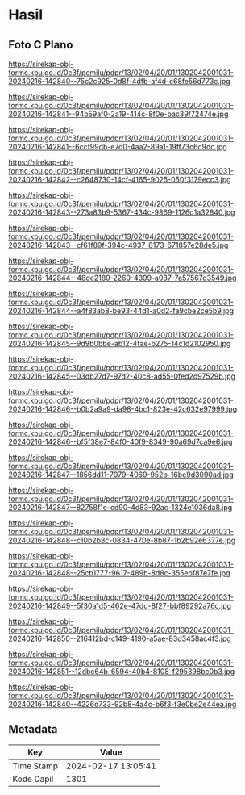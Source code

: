 # Hasil

## Foto C Plano

https://sirekap-obj-formc.kpu.go.id/0c3f/pemilu/pdpr/13/02/04/20/01/1302042001031-20240216-142840--75c2c925-0d8f-4dfb-af4d-c68fe56d773c.jpg

https://sirekap-obj-formc.kpu.go.id/0c3f/pemilu/pdpr/13/02/04/20/01/1302042001031-20240216-142841--94b59af0-2a19-414c-8f0e-bac39f72474e.jpg

https://sirekap-obj-formc.kpu.go.id/0c3f/pemilu/pdpr/13/02/04/20/01/1302042001031-20240216-142841--6ccf99db-e7d0-4aa2-89a1-19ff73c6c9dc.jpg

https://sirekap-obj-formc.kpu.go.id/0c3f/pemilu/pdpr/13/02/04/20/01/1302042001031-20240216-142842--c2648730-14cf-4165-9025-050f3179ecc3.jpg

https://sirekap-obj-formc.kpu.go.id/0c3f/pemilu/pdpr/13/02/04/20/01/1302042001031-20240216-142843--273a83b9-5367-434c-9869-1126d1a32840.jpg

https://sirekap-obj-formc.kpu.go.id/0c3f/pemilu/pdpr/13/02/04/20/01/1302042001031-20240216-142843--cf61f89f-394c-4937-8173-671857e28de5.jpg

https://sirekap-obj-formc.kpu.go.id/0c3f/pemilu/pdpr/13/02/04/20/01/1302042001031-20240216-142844--48de2189-2260-4399-a087-7a57567d3549.jpg

https://sirekap-obj-formc.kpu.go.id/0c3f/pemilu/pdpr/13/02/04/20/01/1302042001031-20240216-142844--a4f83ab8-be93-44d1-a0d2-fa9cbe2ce5b9.jpg

https://sirekap-obj-formc.kpu.go.id/0c3f/pemilu/pdpr/13/02/04/20/01/1302042001031-20240216-142845--9d9b0bbe-ab12-4fae-b275-14c1d2102950.jpg

https://sirekap-obj-formc.kpu.go.id/0c3f/pemilu/pdpr/13/02/04/20/01/1302042001031-20240216-142845--03db27d7-97d2-40c8-ad55-0fed2d97529b.jpg

https://sirekap-obj-formc.kpu.go.id/0c3f/pemilu/pdpr/13/02/04/20/01/1302042001031-20240216-142846--b0b2a9a9-da98-4bc1-823e-42c632e97999.jpg

https://sirekap-obj-formc.kpu.go.id/0c3f/pemilu/pdpr/13/02/04/20/01/1302042001031-20240216-142846--bf5f38e7-84f0-40f9-8349-90a69d7ca9e6.jpg

https://sirekap-obj-formc.kpu.go.id/0c3f/pemilu/pdpr/13/02/04/20/01/1302042001031-20240216-142847--1856dd11-7079-4069-952b-16be9d3090ad.jpg

https://sirekap-obj-formc.kpu.go.id/0c3f/pemilu/pdpr/13/02/04/20/01/1302042001031-20240216-142847--82758f1e-cd90-4d83-92ac-1324e1036da8.jpg

https://sirekap-obj-formc.kpu.go.id/0c3f/pemilu/pdpr/13/02/04/20/01/1302042001031-20240216-142848--c10b2b8c-0834-470e-8b87-1b2b92e6377e.jpg

https://sirekap-obj-formc.kpu.go.id/0c3f/pemilu/pdpr/13/02/04/20/01/1302042001031-20240216-142848--25cb1777-9617-489b-8d8c-355ebf87e7fe.jpg

https://sirekap-obj-formc.kpu.go.id/0c3f/pemilu/pdpr/13/02/04/20/01/1302042001031-20240216-142849--5f30a1d5-462e-47dd-8f27-bbf89292a76c.jpg

https://sirekap-obj-formc.kpu.go.id/0c3f/pemilu/pdpr/13/02/04/20/01/1302042001031-20240216-142850--216412bd-c149-4190-a5ae-83d3458ac4f3.jpg

https://sirekap-obj-formc.kpu.go.id/0c3f/pemilu/pdpr/13/02/04/20/01/1302042001031-20240216-142851--12dbc64b-6594-40b4-8108-f295398bc0b3.jpg

https://sirekap-obj-formc.kpu.go.id/0c3f/pemilu/pdpr/13/02/04/20/01/1302042001031-20240216-142840--4226d733-92b8-4a4c-b6f3-f3e0be2e44ea.jpg


## Metadata

| Key        | Value               |
| ---------- | ------------------- |
| Time Stamp | 2024-02-17 13:05:41 |
| Kode Dapil | 1301                |



